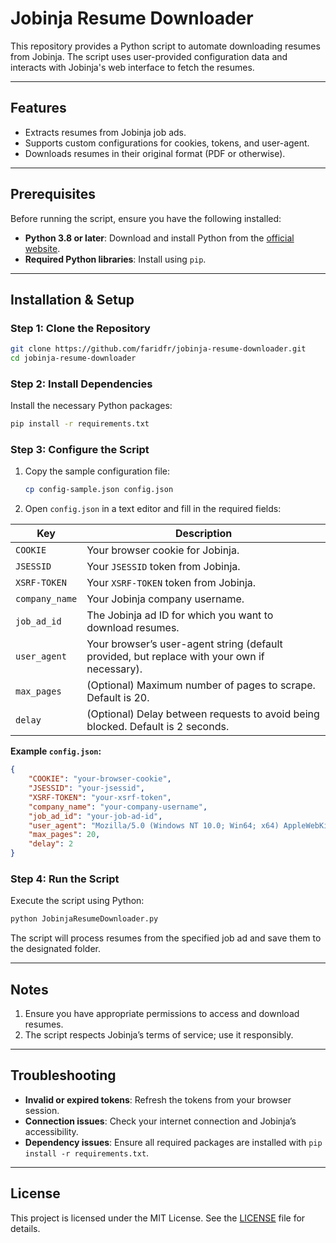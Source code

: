 # Jobinja Resume Downloader

This repository provides a Python script to automate downloading resumes from Jobinja. The script uses user-provided configuration data and interacts with Jobinja's web interface to fetch the resumes.

---

## Features

- Extracts resumes from Jobinja job ads.
- Supports custom configurations for cookies, tokens, and user-agent.
- Downloads resumes in their original format (PDF or otherwise).

---

## Prerequisites

Before running the script, ensure you have the following installed:

- **Python 3.8 or later**: Download and install Python from the [official website](https://www.python.org/downloads/).
- **Required Python libraries**: Install using `pip`.

---

## Installation & Setup

### Step 1: Clone the Repository

```bash
git clone https://github.com/faridfr/jobinja-resume-downloader.git
cd jobinja-resume-downloader
```

### Step 2: Install Dependencies

Install the necessary Python packages:

```bash
pip install -r requirements.txt
```

### Step 3: Configure the Script

1. Copy the sample configuration file:
   ```bash
   cp config-sample.json config.json
   ```
2. Open `config.json` in a text editor and fill in the required fields:

| Key            | Description                                                                                          |
|-----------------|------------------------------------------------------------------------------------------------------|
| `COOKIE`       | Your browser cookie for Jobinja.                                                                    |
| `JSESSID`      | Your `JSESSID` token from Jobinja.                                                                  |
| `XSRF-TOKEN`   | Your `XSRF-TOKEN` token from Jobinja.                                                               |
| `company_name` | Your Jobinja company username.                                                                      |
| `job_ad_id`    | The Jobinja ad ID for which you want to download resumes.                                           |
| `user_agent`   | Your browser’s user-agent string (default provided, but replace with your own if necessary).        |
| `max_pages`    | (Optional) Maximum number of pages to scrape. Default is 20.                                        |
| `delay`        | (Optional) Delay between requests to avoid being blocked. Default is 2 seconds.                     |

**Example `config.json`:**

```json
{
    "COOKIE": "your-browser-cookie",
    "JSESSID": "your-jsessid",
    "XSRF-TOKEN": "your-xsrf-token",
    "company_name": "your-company-username",
    "job_ad_id": "your-job-ad-id",
    "user_agent": "Mozilla/5.0 (Windows NT 10.0; Win64; x64) AppleWebKit/537.36 (KHTML, like Gecko) Chrome/131.0.0.0 Safari/537.36",
    "max_pages": 20,
    "delay": 2
}
```

### Step 4: Run the Script

Execute the script using Python:

```bash
python JobinjaResumeDownloader.py
```

The script will process resumes from the specified job ad and save them to the designated folder.

---

## Notes

1. Ensure you have appropriate permissions to access and download resumes.
2. The script respects Jobinja’s terms of service; use it responsibly.

---

## Troubleshooting

- **Invalid or expired tokens**: Refresh the tokens from your browser session.
- **Connection issues**: Check your internet connection and Jobinja’s accessibility.
- **Dependency issues**: Ensure all required packages are installed with `pip install -r requirements.txt`.

---

## License

This project is licensed under the MIT License. See the [LICENSE](LICENSE) file for details.
